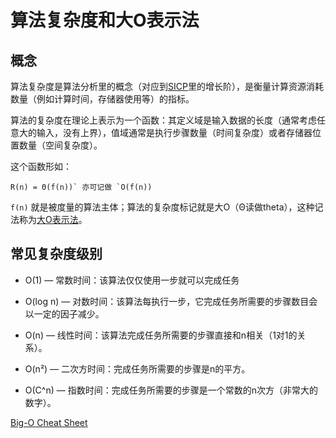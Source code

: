 # 算法复杂度和大O表示法

## 概念

算法复杂度是算法分析里的概念（对应到[SICP](https://book.douban.com/subject/1148282/)里的增长阶），是衡量计算资源消耗数量（例如计算时间，存储器使用等）的指标。

算法的复杂度在理论上表示为一个函数：其定义域是输入数据的长度（通常考虑任意大的输入，没有上界），值域通常是执行步骤数量（时间复杂度）或者存储器位置数量（空间复杂度）。

这个函数形如：

```
R(n) = Θ(f(n))` 亦可记做 `O(f(n))
```

`f(n)` 就是被度量的算法主体；算法的复杂度标记就是大O（Θ读做theta），这种记法称为[大O表示法](https://en.wikipedia.org/wiki/Big_O_notation)。

## 常见复杂度级别

- O(1) —  常数时间：该算法仅仅使用一步就可以完成任务

- O(log n) —  对数时间：该算法每执行一步，它完成任务所需要的步骤数目会以一定的因子减少。

- O(n) —  线性时间：该算法完成任务所需要的步骤直接和n相关（1对1的关系）。

- O(n²) —  二次方时间：完成任务所需要的步骤是n的平方。

- O(C^n) — 指数时间：完成任务所需要的步骤是一个常数的n次方（非常大的数字）。



[Big-O Cheat Sheet](http://bigocheatsheet.com/)
